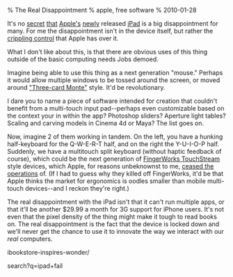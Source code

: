 % The Real Disappointment
% apple, free software
% 2010-01-28



It's no [secret][1] [that][2] [Apple's][3] [newly][4] released [iPad][5] is a
big disappointment for many. For me the disappointment isn't in the device
itself, but rather the [crippling control][6] that Apple has over it.

What I don't like about this, is that there are obvious uses of this thing
outside of the basic computing needs Jobs demoed.

Imagine being able to use this thing as a next generation "mouse." Perhaps it
would allow multiple windows to be tossed around the screen, or moved around
["Three-card Monte"][7] style. It'd be revolutionary.

I dare you to name a piece of software intended for creation that couldn't
benefit from a multi-touch input pad--perhaps even customizable based on the
context your in within the app? Photoshop sliders? Aperture light tables?
Scaling and carving models in Cinema 4d or Maya? The list goes on.

Now, imagine 2 of them working in tandem. On the left, you have a hunking
half-keyboard for the Q-W-E-R-T half, and on the right the Y-U-I-O-P half.
Suddenly, we have a multitouch split keyboard (without haptic feedback of
course), which could be the next generation of [FingerWorks TouchStream][8]
style devices, which Apple, for reasons unbeknownst to me, [ceased the
operations][9] of. (If I had to guess why they killed off FingerWorks, it'd be
that Apple thinks the market for ergonomics is oodles smaller than mobile
multi-touch devices--and I reckon they're right.)

The real disappointment with the iPad isn't that it can't run multiple apps,
or that it'll be another $29.99 a month for 3G support for iPhone users. It's
not even that the pixel density of the thing might make it tough to read books
on. The real disappointment is the fact that the device is locked down and
we'll never get the chance to use it to innovate the way we interact with our
_real_ computers.

   [1]: http://mashable.com/2010/01/27/apple-ipad-downsides/

   [2]: http://i.gizmodo.com/5458382/8-things-that-suck-about-the-ipad

   [3]: http://www.pmptoday.com/2010/01/27/apple-ipad-tablet-disappoints-
ibookstore-inspires-wonder/

   [4]: http://search.twitter.com/search?q=ipad+failhttp://search.twitter.com/
search?q=ipad+fail

   [5]: http://apple.com/ipad (iPad)

   [6]: http://www.defectivebydesign.org/ipad (Sign the petition)

   [7]: http://en.wikipedia.org/wiki/Three-card_Monte

   [8]: http://makezine.com/pub/tool/FingerWorks_TouchStream_LP

   [9]: http://en.wikipedia.org/wiki/FingerWorks

